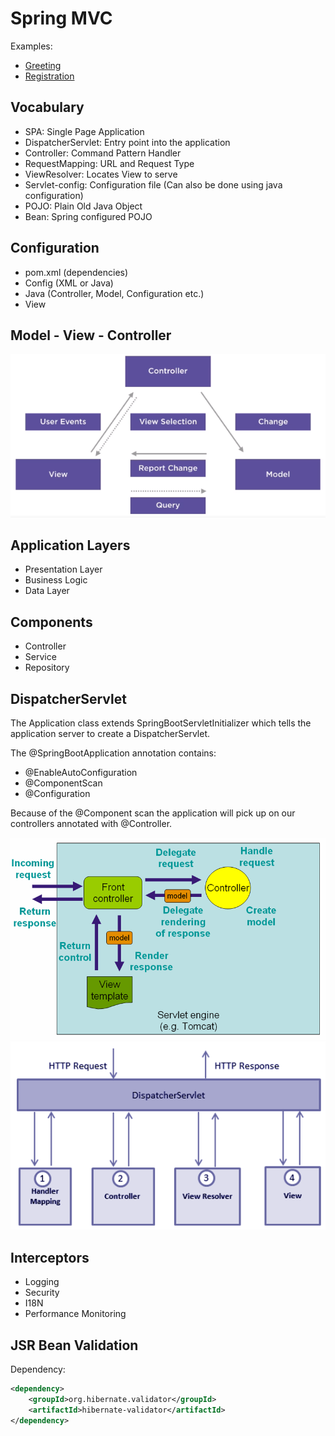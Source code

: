 # Spring MVC

Examples:
- [Greeting](http://localhost:8080/conference/greeting)
- [Registration](http://localhost:8080/conference/registration)

## Vocabulary

- SPA: Single Page Application
- DispatcherServlet: Entry point into the application
- Controller: Command Pattern Handler
- RequestMapping: URL and Request Type
- ViewResolver: Locates View to serve
- Servlet-config: Configuration file (Can also be done using java configuration)
- POJO: Plain Old Java Object
- Bean: Spring configured POJO

## Configuration

- pom.xml (dependencies)
- Config (XML or Java)
- Java (Controller, Model, Configuration etc.)
- View

## Model - View - Controller

![MVC](MVC.png)

## Application Layers

- Presentation Layer
- Business Logic
- Data Layer

## Components

- Controller
- Service
- Repository

## DispatcherServlet

The Application class extends SpringBootServletInitializer which tells the application server to create a DispatcherServlet.

The @SpringBootApplication annotation contains:
- @EnableAutoConfiguration
- @ComponentScan
- @Configuration

Because of the @Component scan the application will pick up on our controllers annotated with @Controller.

![DispatcherServlet](dispatcher-servlet.png)
![DispatcherServlet](dispatcher-servlet2.png)

## Interceptors

- Logging
- Security
- I18N
- Performance Monitoring

## JSR Bean Validation

Dependency:
```xml
<dependency>
    <groupId>org.hibernate.validator</groupId>
    <artifactId>hibernate-validator</artifactId>
</dependency>
```